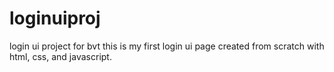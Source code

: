 # loginuiproj
login ui project for bvt
this is my first login ui page created from scratch with html, css, and javascript.
